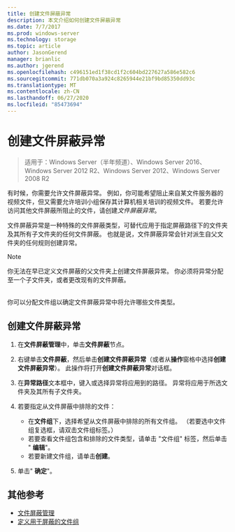```yaml
---
title: 创建文件屏蔽异常
description: 本文介绍如何创建文件屏蔽异常
ms.date: 7/7/2017
ms.prod: windows-server
ms.technology: storage
ms.topic: article
author: JasonGerend
manager: brianlic
ms.author: jgerend
ms.openlocfilehash: c496151ed1f38cd1f2c604bd227627a586e582c6
ms.sourcegitcommit: 771db070a3a924c8265944e21bf9bd85350dd93c
ms.translationtype: MT
ms.contentlocale: zh-CN
ms.lasthandoff: 06/27/2020
ms.locfileid: "85473694"
---
```

# <a name="create-a-file-screen-exception"></a>创建文件屏蔽异常

> 适用于：Windows Server（半年频道）、Windows Server 2016、Windows Server 2012 R2、Windows Server 2012、Windows Server 2008 R2

有时候，你需要允许文件屏蔽异常。 例如，你可能希望阻止来自某文件服务器的视频文件，但又需要允许培训小组保存其计算机相关培训的视频文件。 若要允许访问其他文件屏蔽所阻止的文件，请创建*文件屏蔽异常*。

文件屏蔽异常是一种特殊的文件屏蔽类型，可替代应用于指定屏蔽路径下的文件夹及其所有子文件夹的任何文件屏蔽。 也就是说，文件屏蔽异常会针对派生自父文件夹的任何规则创建异常。

> [!Note]
> 你无法在早已定义文件屏蔽的父文件夹上创建文件屏蔽异常。 你必须将异常分配至一个子文件夹，或者更改现有的文件屏蔽。

<br />
你可以分配文件组以确定文件屏蔽异常中将允许哪些文件类型。

## <a name="to-create-a-file-screen-exception"></a>创建文件屏蔽异常

1.  在**文件屏蔽管理**中，单击**文件屏蔽**节点。

2.  右键单击**文件屏蔽**，然后单击**创建文件屏蔽异常**（或者从**操作**窗格中选择**创建文件屏蔽异常**）。 此操作将打开**创建文件屏蔽异常**对话框。

3.  在**异常路径**文本框中，键入或选择异常将应用到的路径。 异常将应用于所选文件夹及其所有子文件夹。

4.  若要指定从文件屏蔽中排除的文件：

    -   在**文件组**下，选择希望从文件屏蔽中排除的所有文件组。 （若要选中文件组复选框，请双击文件组标签。）
    -   若要查看文件组包含和排除的文件类型，请单击 "文件组" 标签，然后单击 " **编辑**"。
    -   若要新建文件组，请单击**创建**。

5.  单击" **确定**"。

## <a name="additional-references"></a>其他参考

-   [文件屏蔽管理](file-screening-management.md)
-   [定义用于屏蔽的文件组](define-file-groups-for-screening.md)


